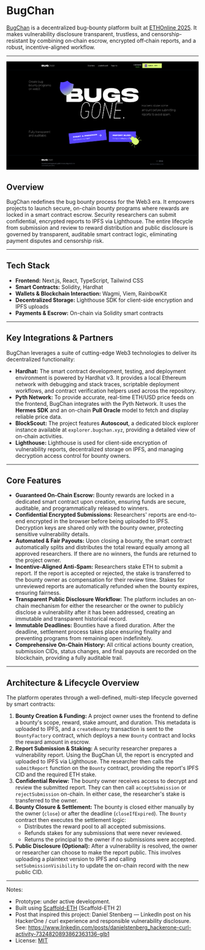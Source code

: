 # BugChan
[BugChan](https://bugchan.xyz) is a decentralized bug-bounty platform built at [ETHOnline 2025](https://ethglobal.com/events/ethonline2025/). It makes vulnerability disclosure transparent, trustless, and censorship-resistant by combining on‑chain escrow, encrypted off‑chain reports, and a robust, incentive-aligned workflow.

---

[![screenshot](screenshot.png)](https://bugchan.xyz)

## Overview

BugChan redefines the bug bounty process for the Web3 era. It empowers projects to launch secure, on-chain bounty programs where rewards are locked in a smart contract escrow. Security researchers can submit confidential, encrypted reports to IPFS via Lighthouse. The entire lifecycle from submission and review to reward distribution and public disclosure is governed by transparent, auditable smart contract logic, eliminating payment disputes and censorship risk.

---

## Tech Stack

-   **Frontend:** Next.js, React, TypeScript, Tailwind CSS
-   **Smart Contracts:** Solidity, Hardhat
-   **Wallets & Blockchain Interaction:** Wagmi, Viem, RainbowKit
-   **Decentralized Storage:** Lighthouse SDK for client-side encryption and IPFS uploads
-   **Payments & Escrow:** On-chain via Solidity smart contracts

---

## Key Integrations & Partners

BugChan leverages a suite of cutting-edge Web3 technologies to deliver its decentralized functionality:

*   **Hardhat:** The smart contract development, testing, and deployment environment is powered by Hardhat v3. It provides a local Ethereum network with debugging and stack traces, scriptable deployment workflows, and contract verification helpers used across the repository.
*   **Pyth Network:** To provide accurate, real-time ETH/USD price feeds on the frontend, BugChan integrates with the Pyth Network. It uses the **Hermes SDK** and an on-chain **Pull Oracle** model to fetch and display reliable price data.
*   **BlockScout:** The project features **Autoscout**, a dedicated block explorer instance available at `explorer.bugchan.xyz`, providing a detailed view of on-chain activities.
*   **Lighthouse:** Lighthouse is used for client-side encryption of vulnerability reports, decentralized storage on IPFS, and managing decryption access control for bounty owners.

---

## Core Features

-   **Guaranteed On‑Chain Escrow:** Bounty rewards are locked in a dedicated smart contract upon creation, ensuring funds are secure, auditable, and programmatically released to winners.
-   **Confidential Encrypted Submissions:** Researchers' reports are end-to-end encrypted in the browser before being uploaded to IPFS. Decryption keys are shared only with the bounty owner, protecting sensitive vulnerability details.
-   **Automated & Fair Payouts:** Upon closing a bounty, the smart contract automatically splits and distributes the total reward equally among all approved researchers. If there are no winners, the funds are returned to the project owner.
-   **Incentive-Aligned Anti‑Spam:** Researchers stake ETH to submit a report. If the report is accepted or rejected, the stake is transferred to the bounty owner as compensation for their review time. Stakes for unreviewed reports are automatically refunded when the bounty expires, ensuring fairness.
-   **Transparent Public Disclosure Workflow:** The platform includes an on-chain mechanism for either the researcher or the owner to publicly disclose a vulnerability after it has been addressed, creating an immutable and transparent historical record.
-   **Immutable Deadlines:** Bounties have a fixed duration. After the deadline,  settlement process takes place ensuring finality and preventing programs from remaining open indefinitely.
-   **Comprehensive On-Chain History:** All critical actions bounty creation, submission CIDs, status changes, and final payouts are recorded on the blockchain, providing a fully auditable trail.

---

## Architecture & Lifecycle Overview

The platform operates through a well-defined, multi-step lifecycle governed by smart contracts:

1.  **Bounty Creation & Funding:** A project owner uses the frontend to define a bounty's scope, reward, stake amount, and duration. This metadata is uploaded to IPFS, and a `createBounty` transaction is sent to the `BountyFactory` contract, which deploys a new `Bounty` contract and locks the reward amount in escrow.
2.  **Report Submission & Staking:** A security researcher prepares a vulnerability report. Using the BugChan UI, the report is encrypted and uploaded to IPFS via Lighthouse. The researcher then calls the `submitReport` function on the `Bounty` contract, providing the report's IPFS CID and the required ETH stake.
3.  **Confidential Review:** The bounty owner receives access to decrypt and review the submitted report. They can then call `acceptSubmission` or `rejectSubmission` on-chain. In either case, the researcher's stake is transferred to the owner.
4.  **Bounty Closure & Settlement:** The bounty is closed either manually by the owner (`close`) or after the deadline (`closeIfExpired`). The `Bounty` contract then executes the settlement logic:
    *   Distributes the reward pool to all accepted submissions.
    *   Refunds stakes for any submissions that were never reviewed.
    *   Returns the principal to the owner if no submissions were accepted.
5.  **Public Disclosure (Optional):** After a vulnerability is resolved, the owner or researcher can choose to make the report public. This involves uploading a plaintext version to IPFS and calling `setSubmissionVisibility` to update the on-chain record with the new public CID.

---

Notes:
- Prototype: under active development.
- Built using [Scaffold-ETH](https://scaffoldeth.io/) (Scaffold-ETH 2)
- Post that inspired this project: Daniel Stenberg — LinkedIn post on his HackerOne / curl experience and responsible vulnerability disclosure. See: https://www.linkedin.com/posts/danielstenberg_hackerone-curl-activity-7324820893862363136-glb1
- License: [MIT](https://opensource.org/licenses/MIT)